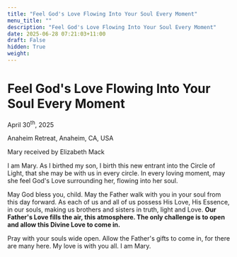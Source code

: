 ```yaml
---
title: "Feel God's Love Flowing Into Your Soul Every Moment"
menu_title: ""
description: "Feel God's Love Flowing Into Your Soul Every Moment"
date: 2025-06-28 07:21:03+11:00
draft: False
hidden: True
weight:
---
```

# Feel God's Love Flowing Into Your Soul Every Moment

April 30<sup>th</sup>, 2025

Anaheim Retreat, Anaheim, CA, USA

Mary received by Elizabeth Mack

I am Mary. As I birthed my son, I birth this new entrant into the Circle of Light, that she may be with us in every circle. In every loving moment, may she feel God's Love surrounding her, flowing into her soul.

May God bless you, child. May the Father walk with you in your soul from this day forward. As each of us and all of us possess His Love, His Essence, in our souls, making us brothers and sisters in truth, light and Love. **Our Father's Love fills the air, this atmosphere. The only challenge is to open and allow this Divine Love to come in.**

Pray with your souls wide open. Allow the Father's gifts to come in, for there are many here. My love is with you all. I am Mary.
